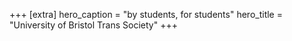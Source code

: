 +++
[extra]
hero_caption = "by students, for students"
hero_title = "University of Bristol Trans Society"
+++
